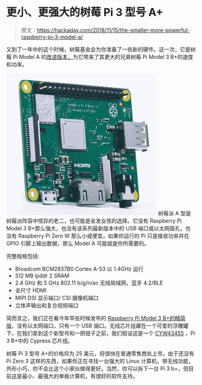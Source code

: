 # 更小、更强大的树莓 Pi 3 型号 A+

> 原文：<https://hackaday.com/2018/11/15/the-smaller-more-powerful-raspberry-pi-3-model-a/>

又到了一年中的这个时候，树莓基金会为你准备了一些新的硬件。这一次，它是树莓 Pi Model A 的[改进版本，](https://www.raspberrypi.org/blog/new-product-raspberry-pi-3-model-a/)为它带来了其更大的兄弟树莓 Pi Model 3 B+的速度和功率。

[![](img/e82ff64cd89801ca382b670dca7f6406.png)](https://hackaday.com/wp-content/uploads/2018/11/pi3aside.jpg) 树莓派 A 型是树莓派阵容中怪异的老二，也可能是金发女孩的选择。它没有 Raspberry Pi Model 3 B+那么强大，也没有该系列最新版本中的 USB 端口或以太网插孔，也没有 Raspberry Pi Zero W 那么小或便宜，如果你运行的 Pi 只是接收功率并在 GPIO 引脚上输出数据，那么 Model A 可能就是你所需要的。

完整规格包括:

*   Broadcom BCM2837B0 Cortex A-53 以 1.4GHz 运行
*   512 MB lpddr 2 SRAM
*   2.4 GHz 和 5 GHz 802.11 b/g/n/ac 无线局域网，蓝牙 4.2/BLE
*   全尺寸 HDMI
*   MIPI DSI 显示端口/ CSI 摄像机端口
*   立体声输出和复合视频端口

简而言之，我们正在看今年早些时候发布的 [Raspberry Pi Model 3 B+的精简版](https://hackaday.com/2018/03/14/raspberry-pi-gets-faster-cpu-and-better-networking-in-the-new-model-3-b/)，没有以太网端口，只有一个 USB 端口。无线芯片组藏在一个可爱的浮雕罐下，在我们拿到这个新型号和一把钳子之前，我们假设这是一个 [CYW43455](http://www.cypress.com/documentation/product-overviews/cyw43455-wiced-ieee-80211ac-wifi-bluetooth-41-connectivity-solution) ，Pi 3 B+中的 Cypress 芯片组。

树莓 Pi 3 型号 A+的价格将为 25 美元，将很快在普通零售商处上市。由于还没有 Pi Zero 3 这样的东西，如果你正在寻找一台强大的 Linux 计算机，带无线功能，外形小巧，你不会比这个小家伙做得更好。当然，你可以拆下一台 Pi 3 b+，但目前这是最小、最强大的单板计算机，有很好的软件支持。